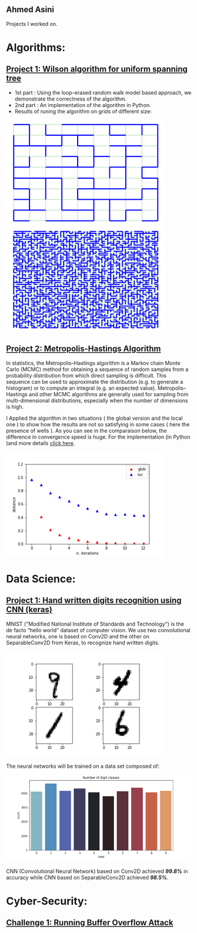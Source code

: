 ## Ahmed Asini
Projects I worked on.
# Algorithms:
## [Project 1: Wilson algorithm for uniform spanning tree](https://github.com/AhmedASN/Wilson-Algorithm-for-uniform-spanning-tree)
* 1st part : Using the loop-erased random walk model based approach, we demonstrate the correctness of the algorithm.
* 2nd part : An implementation of the algorithm in Python.
* Results of runing the algorithm on grids of different size:  

![](Images/Grid%20and%20UST.png) 
![](Images/Grid%20and%20UST2.png)

## [Project 2: Metropolis-Hastings Algorithm](https://github.com/AhmedASN/Metropolis-Hastings-Algorithm)
In statistics, the Metropolis–Hastings algorithm is a Markov chain Monte Carlo (MCMC) method for obtaining a sequence of random samples from a probability distribution from which direct sampling is difficult. This sequence can be used to approximate the distribution (e.g. to generate a histogram) or to compute an integral (e.g. an expected value). Metropolis–Hastings and other MCMC algorithms are generally used for sampling from multi-dimensional distributions, especially when the number of dimensions is high.

I Applied the algorithm in two situations ( the global version and the local one ) to show how the results are not so satisfying in some cases ( here the presence of wells ). As you can see in the comparaison below, the difference in convergence speed is huge.
For the implementation (in Python )and more details [click here](https://github.com/AhmedASN/Metropolis-Hastings-Algorithm).

![](Metropolis-Hastings%20Algorithm%20Images/glob%20and%20loc.png)

# Data Science:
## [Project 1: Hand written digits recognition using CNN (keras)](https://github.com/AhmedASN/Hand-written-digits-recognition-CNN-keras-)
MNIST ("Modified National Institute of Standards and Technology") is the de facto “hello world” dataset of computer vision. We use two convolutional neural networks, one is based on Conv2D and the other on SeparableConv2D from Keras,  to recognize hand written digits.

![Samples](Images2/samples.png)

The neural networks will be trained on a data set composed of:
![Number of digit classes](Images2/Number%20of%20digit%20classes.png)

CNN (Convolutional Neural Network) based on Conv2D achieved ***99.8%*** in accuracy while CNN based on SeparableConv2D achieved ***98.5%***.

# Cyber-Security:

## [Challenge 1: Running Buffer Overflow Attack](https://github.com/AhmedASN/Cyber-Security/tree/main/First%20Challenge)
